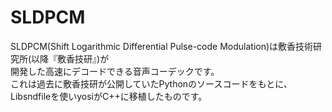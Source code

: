 # SLDPCM
SLDPCM(Shift Logarithmic Differential Pulse-code Modulation)は敷香技術研究所(以降『敷香技研』)が  
開発した高速にデコードできる音声コーデックです。  
これは過去に敷香技研が公開していたPythonのソースコードをもとに、Libsndfileを使いyosiがC++に移植したものです。
